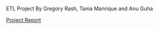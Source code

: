 ETL Project
By Gregory Rash, Tania Manrique and Anu Guha

[Project Report](https://docs.google.com/document/d/10paAE3xX_7CimcTwOF3twK5LvelXhFmDSesd-P8gdZc/edit?ts=5ed2ad3f "Project Report")

